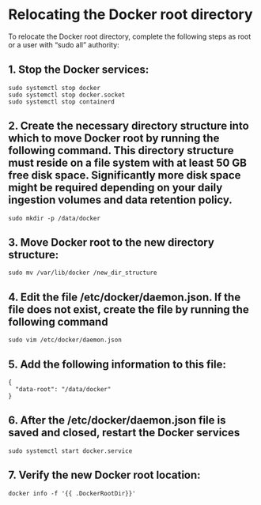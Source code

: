 # Relocating the Docker root directory

To relocate the Docker root directory, complete the following steps as root or a user with “sudo all” authority:

## 1. Stop the Docker services:
```
sudo systemctl stop docker
sudo systemctl stop docker.socket
sudo systemctl stop containerd
```
## 2. Create the necessary directory structure into which to move Docker root by running the following command. This directory structure must reside on a file system with at least 50 GB free disk space. Significantly more disk space might be required depending on your daily ingestion volumes and data retention policy.
```
sudo mkdir -p /data/docker
```
## 3. Move Docker root to the new directory structure:
```
sudo mv /var/lib/docker /new_dir_structure
```
## 4. Edit the file /etc/docker/daemon.json. If the file does not exist, create the file by running the following command
```
sudo vim /etc/docker/daemon.json
```
## 5. Add the following information to this file:
```
{
  "data-root": "/data/docker"
}
```
## 6. After the /etc/docker/daemon.json file is saved and closed, restart the Docker services
```
sudo systemctl start docker.service
```
## 7. Verify the new Docker root location:
```
docker info -f '{{ .DockerRootDir}}'
```
